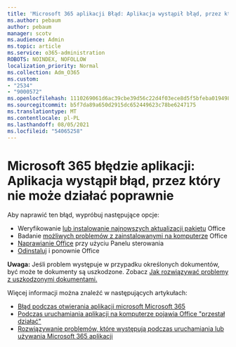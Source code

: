 ```yaml
---
title: 'Microsoft 365 aplikacji Błąd: Aplikacja wystąpił błąd, przez który nie może działać poprawnie'
ms.author: pebaum
author: pebaum
manager: scotv
ms.audience: Admin
ms.topic: article
ms.service: o365-administration
ROBOTS: NOINDEX, NOFOLLOW
localization_priority: Normal
ms.collection: Adm_O365
ms.custom:
- "2534"
- "9000572"
ms.openlocfilehash: 1110269061d6ac39cbe39d56c22d4f03ece8d5f5bfeba01949899bccc724bf45
ms.sourcegitcommit: b5f7da89a650d2915dc652449623c78be6247175
ms.translationtype: MT
ms.contentlocale: pl-PL
ms.lasthandoff: 08/05/2021
ms.locfileid: "54065258"
---
```

# <a name="microsoft-365-apps-error-app-has-run-into-an-error-that-is-preventing-it-from-working-correctly"></a>Microsoft 365 błędzie aplikacji: Aplikacja wystąpił błąd, przez który nie może działać poprawnie

Aby naprawić ten błąd, wypróbuj następujące opcje:

- Weryfikowanie [lub instalowanie najnowszych aktualizacji pakietu](https://support.office.com/article/update-office-and-your-computer-with-microsoft-update-2ab296f3-7f03-43a2-8e50-46de917611c5) Office
- Badanie [możliwych problemów z zainstalowanymi na komputerze](https://support.office.com/article/powerpoint-isn-t-responding-hangs-or-freezes-652ede6e-e3d2-449a-a07f-8c800dfb948d?ocmsassetID=HA104114659&CorrelationId=98329f6f-f51f-4f44-a876-4142c3583312#bkmk_addins) Office
- [Naprawianie Office](https://support.office.com/article/repair-an-office-application-7821d4b6-7c1d-4205-aa0e-a6b40c5bb88b) przy użyciu Panelu sterowania
- [Odinstaluj](https://support.office.com/article/uninstall-office-from-a-pc-9dd49b83-264a-477a-8fcc-2fdf5dbf61d8) i ponownie Office

**Uwaga:** Jeśli problem występuje w przypadku określonych dokumentów, być może te dokumenty są uszkodzone. Zobacz [Jak rozwiązywać problemy z uszkodzonymi dokumentami.](https://docs.microsoft.com/office/troubleshoot/word/damaged-documents-in-word)

Więcej informacji można znaleźć w następujących artykułach: 

- [Błąd podczas otwierania aplikacji microsoft Microsoft 365](https://support.office.com/article/error-when-opening-microsoft-office-apps-b84b6a63-4b8c-46ec-ae9a-ad91d6160d72)
- [Podczas uruchamiania aplikacji na komputerze pojawia Office "przestał działać"](https://support.office.com/article/i-get-a-stopped-working-error-when-i-start-office-applications-on-my-pc-52bd7985-4e99-4a35-84c8-2d9b8301a2fa)
- [Rozwiązywanie problemów, które występują podczas uruchamiania lub używania Microsoft 365 aplikacji](https://docs.microsoft.com/office/troubleshoot/word/issues-when-start-or-use-word)